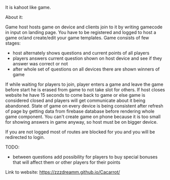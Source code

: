 It is kahoot like game. 

About it:

Game host hosts game on device and clients join to it by writing gamecode in input on landing page.
You have to be registered and logged to host a game or/and create/edit your game templates.
Game consists of few stages:
- host alternately shows questions and current points of all players
- players answers current question shown on host device and see if they answer was correct or not
- after whole set of questions on all devices there are shown winners of game

If while waiting for players to join, player enters a game and leave the game before start he is erased from game to not take 
slot for others.
If host closes website he have 15 seconds to come back to game or else game is considered closed and players will get communicate about
it being abandoned.
State of game on every device is being consistent after refresh of page by getting data from firebase database before rendering whole game component.
You can't create game on phone because it is too small for showing answers in game anyway, so host must be on bigger device.

If you are not logged most of routes are blocked for you and you will be redirected to login.

TODO:
- between questions add possibility for players to buy special bonuses that will affect them or other players for their points


Link to website: https://zzzdreamm.github.io/Cacarrot/
